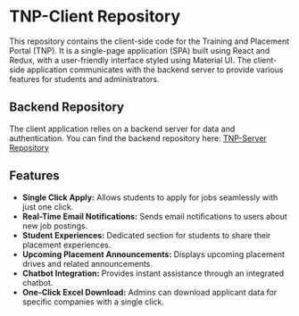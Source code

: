 # TNP-Client Repository

This repository contains the client-side code for the Training and Placement Portal (TNP). It is a single-page application (SPA) built using React and Redux, with a user-friendly interface styled using Material UI. The client-side application communicates with the backend server to provide various features for students and administrators.

## Backend Repository

The client application relies on a backend server for data and authentication. You can find the backend repository here: [TNP-Server Repository](https://github.com/kshivam30/tnp-server)

## Features

- **Single Click Apply:** Allows students to apply for jobs seamlessly with just one click.
- **Real-Time Email Notifications:** Sends email notifications to users about new job postings.
- **Student Experiences:** Dedicated section for students to share their placement experiences.
- **Upcoming Placement Announcements:** Displays upcoming placement drives and related announcements.
- **Chatbot Integration:** Provides instant assistance through an integrated chatbot.
- **One-Click Excel Download:** Admins can download applicant data for specific companies with a single click.

